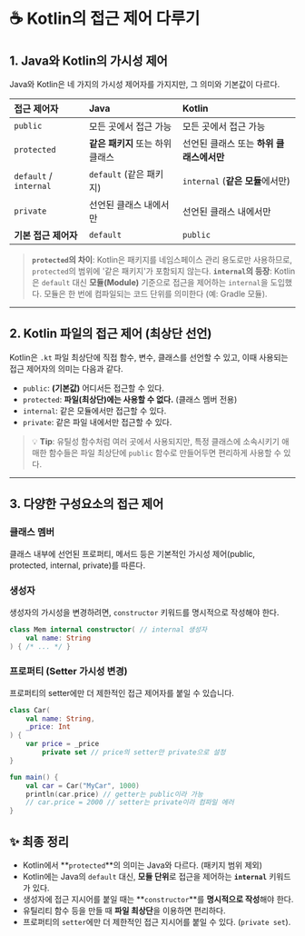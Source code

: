 # ☕️ Kotlin의 접근 제어 다루기

## 1. Java와 Kotlin의 가시성 제어

Java와 Kotlin은 네 가지의 가시성 제어자를 가지지만, 그 의미와 기본값이 다르다.

| 접근 제어자 | Java | Kotlin |
| :--- | :--- | :--- |
| `public` | 모든 곳에서 접근 가능 | 모든 곳에서 접근 가능 |
| `protected` | **같은 패키지** 또는 하위 클래스 | 선언된 클래스 또는 **하위 클래스에서만** |
| `default` / `internal` | `default` (같은 패키지) | `internal` (**같은 모듈**에서만) |
| `private` | 선언된 클래스 내에서만 | 선언된 클래스 내에서만 |
| **기본 접근 제어자** | `default` | `public` |

> **`protected`의 차이**: Kotlin은 패키지를 네임스페이스 관리 용도로만 사용하므로, `protected`의 범위에 '같은 패키지'가 포함되지 않는다.
> **`internal`의 등장**: Kotlin은 `default` 대신 **모듈(Module)** 기준으로 접근을 제어하는 `internal`을 도입했다. 모듈은 한 번에 컴파일되는 코드 단위를 의미한다 (예: Gradle 모듈).

---

## 2. Kotlin 파일의 접근 제어 (최상단 선언)

Kotlin은 `.kt` 파일 최상단에 직접 함수, 변수, 클래스를 선언할 수 있고, 이때 사용되는 접근 제어자의 의미는 다음과 같다.

* `public`: **(기본값)** 어디서든 접근할 수 있다.
* `protected`: **파일(최상단)에는 사용할 수 없다.** (클래스 멤버 전용)
* `internal`: 같은 모듈에서만 접근할 수 있다.
* `private`: 같은 파일 내에서만 접근할 수 있다.

> 💡 **Tip**: 유틸성 함수처럼 여러 곳에서 사용되지만, 특정 클래스에 소속시키기 애매한 함수들은 파일 최상단에 `public` 함수로 만들어두면 편리하게 사용할 수 있다.

---

## 3. 다양한 구성요소의 접근 제어

### 클래스 멤버

클래스 내부에 선언된 프로퍼티, 메서드 등은 기본적인 가시성 제어(public, protected, internal, private)를 따른다.

### 생성자

생성자의 가시성을 변경하려면, `constructor` 키워드를 명시적으로 작성해야 한다.

```kotlin
class Mem internal constructor( // internal 생성자
    val name: String
) { /* ... */ }
```

### 프로퍼티 (Setter 가시성 변경)
프로퍼티의 setter에만 더 제한적인 접근 제어자를 붙일 수 있습니다.

```kotlin
class Car(
    val name: String,
    _price: Int
) {
    var price = _price
        private set // price의 setter만 private으로 설정
}

fun main() {
    val car = Car("MyCar", 1000)
    println(car.price) // getter는 public이라 가능
    // car.price = 2000 // setter는 private이라 컴파일 에러
}
```

## ✨ 최종 정리

* Kotlin에서 **`protected`**의 의미는 Java와 다르다. (패키지 범위 제외)
* Kotlin에는 Java의 `default` 대신, **모듈 단위**로 접근을 제어하는 **`internal`** 키워드가 있다.
* 생성자에 접근 지시어를 붙일 때는 **`constructor`**를 **명시적으로 작성**해야 한다.
* 유틸리티 함수 등을 만들 때 **파일 최상단**을 이용하면 편리하다.
* 프로퍼티의 `setter`에만 더 제한적인 접근 지시어를 붙일 수 있다. (`private set`).
